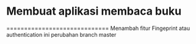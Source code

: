 # Membuat aplikasi membaca buku

=============================
Menambah fitur Fingeprint atau authentication
ini perubahan branch master

